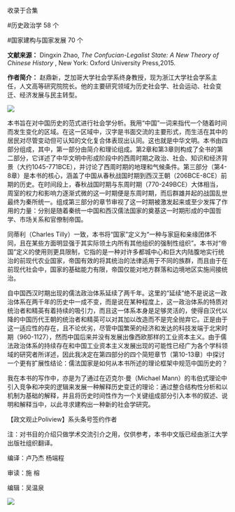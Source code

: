

收录于合集

#历史政治学 58 个

#国家建构与国家发展 70 个

**文献来源：** Dingxin Zhao, _The Confucian-Legalist State: A New Theory of Chinese
History_ , New York: Oxford University Press,2015.

 **作者简介：**
赵鼎新，芝加哥大学社会学系终身教授，现为浙江大学社会学系主任，人文高等研究院院长。他的主要研究领域为历史社会学、社会运动、社会变迁、经济发展与民主转型。

![](/images/359/2.png)

本书旨在对中国历史的范式进行社会学分析。我用“中国”一词来指代一个随着时间而发生变化的区域。在这一区域中，汉字是书面交流的主要形式，而生活在其中的居民对尽管变动但可认知的文化复合体表现出认同。这也就是中华文明。本书由四部分组成，其中，第一部分由简介和理论组成。第2章和第3章则构成了全书的第二部分，它详述了中华文明中形成阶段中的西周时期之政治、社会、知识和经济背景（大约1045-771BCE），并讨论了西周时期的地理和气候条件。第三部分（第4-8章）是本书的核心，涵盖了中国从春秋战国时期到西汉王朝（206BCE-8CE）前期的历史。在时间段上，春秋战国时期与东周时期（770-249BCE）大体相当，周室的权力和影响力逐渐式微的这一时期便是东周时期，而后群雄并起的战国乱世最终为秦所统一。组成第三部分的章节审视了这一时期被激发起来或至少发挥了作用的力量：分别是随着秦统一中国和西汉儒法国家的奠基这一时期形成的中国哲学、市场关系和官僚制帝国。

同蒂利（Charles
Tilly）一致，本书将“国家”定义为“一种与家庭和亲缘团体不同，且在某些方面明显强于其实际领土内所有其他组织的强制性组织”。本书对“帝国”定义的使用则更具限制，它指的是一种对许多都城中心和巨大内陆腹地实行统治的前现代农业国家，帝国有效的将其统治的法律适用于不同的族群，而且由于在前现代社会中，国家的基础能力有限，帝国仅能对地方群落和边境地区实施间接统治。

自中国西汉时期出现的儒法政治体系延续了两千年。这里的“延续”绝不是说这一政治体系在两千年的历史中一成不变，而是说在某种程度上，这一政治体系的特质对统治者和精英有着持续的吸引力，而且这一体系本身是足够灵活的，使得自汉代以降的中国历代王朝的统治者和精英可以对其加以改造而不是完全抛弃它。正是由于这一适应性的存在，且不论优劣，尽管中国繁荣的经济和发达的科技发端于北宋时期（960-1127），然而中国后来并没有发展出像西欧那样的工业资本主义。由于儒法政治体系的持续存在和中国工业资本主义发展出现的可能性已经广为各个学科领域的研究者所详述，因此我决定在第四部分的四个简短章节（第10-13章）中探讨一个更有扩展性结论：儒法国家是如何从本书所述的理论框架中规范中国历史的？

我在本书的写作中，亦是为了通过在迈克尔·曼（Michael
Mann）的韦伯式理论中引入竞争和冲突的逻辑来发展一种解释历史变迁的理论：通过整合结构性分析和以机制为基础的解释，并且将历史时间性作为一个关键组成部分引入本书的叙述、说明和解释当中，以此寻求建构出一种新的社会学研究。

  

【政文观止Poliview】系头条号签约作者

  

注：对书目的介绍只做学术交流引介之用，仅供参考，本书中文版已经由浙江大学出版社组织翻译。

  

编译：卢乃杰 杨端程

审读：施 榕

编辑：吴温泉

  

![](/images/359/3.jpeg)

  

